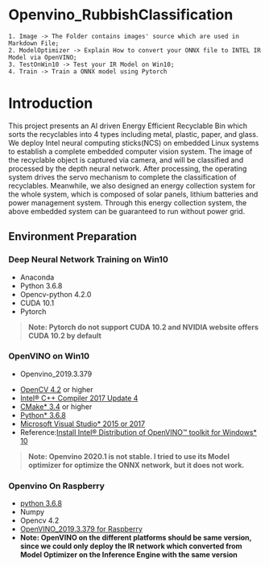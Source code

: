 # Openvino_RubbishClassification
```mermaid
1. Image -> The Folder contains images' source which are used in Markdown File;
2. ModelOptimizer -> Explain How to convert your ONNX file to INTEL IR Model via OpenVINO;
3. TestOnWin10 -> Test your IR Model on Win10;
4. Train -> Train a ONNX model using Pytorch
```
# Introduction

This project presents an AI driven Energy Efficient Recyclable Bin which sorts the recyclables into 4 types including metal, plastic, paper, and glass. We deploy Intel neural computing sticks(NCS) on embedded Linux systems to establish a complete embedded computer vision system. The image of the recyclable object is captured via camera, and will be classified and processed by the depth neural network. After processing, the operating system drives the servo mechanism to complete the classification of recyclables. Meanwhile, we also designed an energy collection system for the whole system, which is composed of solar panels, lithium batteries and power management system. Through this energy collection system, the above embedded system can be guaranteed to run without power grid.

## Environment Preparation 

### Deep Neural Network Training on Win10
* Anaconda
* Python 3.6.8
* Opencv-python 4.2.0
* CUDA 10.1
* Pytorch 

>**Note: Pytorch do not support CUDA 10.2 and NVIDIA website offers CUDA 10.2 by default**

### OpenVINO on Win10
* Openvino_2019.3.379
- [OpenCV 4.2](https://opencv.org/releases.html) or higher
- [Intel® C++ Compiler 2017 Update 4](https://software.intel.com/en-us/articles/redistributables-for-intel-parallel-studio-xe-2017-composer-edition-for-linux)
- [CMake* 3.4](https://cmake.org/download/) or higher
- [Python* 3.6.8](https://www.python.org/downloads/) 
- [Microsoft Visual Studio* 2015 or 2017](https://www.visualstudio.com/vs/older-downloads/)
- Reference:[Install Intel® Distribution of OpenVINO™ toolkit for Windows* 10](https://docs.openvinotoolkit.org/latest/_docs_install_guides_installing_openvino_windows.html)

>**Note: Openvino 2020.1 is not stable. I tried to use its Model optimizer for optimize the ONNX network, but it does not work.**

### Openvino On Raspberry

* [python 3.6.8](https://www.python.org/downloads/)
* Numpy
* Opencv 4.2
* [OpenVINO_2019.3.379 for Raspberry](https://docs.openvinotoolkit.org/latest/_docs_install_guides_installing_openvino_raspbian.html)
* **Note: OpenVINO on the different platforms should be same version, since we could only deploy the IR network which converted from Model Optimizer on the Inference Engine with the same version**

